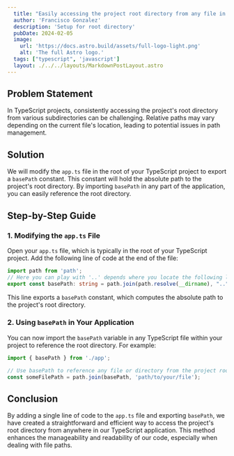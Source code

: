 ```yaml
---
  title: "Easily accessing the project root directory from any file in Typescript and Javascript"
  author: 'Francisco Gonzalez'
  description: 'Setup for root directory'
  pubDate: 2024-02-05
  image:
    url: 'https://docs.astro.build/assets/full-logo-light.png'
    alt: 'The full Astro logo.'
  tags: ["typescript", 'javascript']
  layout: ./../../layouts/MarkdownPostLayout.astro
---
```


<!-- # Easily accessing the project root directory from any file in Typescript and Javascript -->

## Problem Statement

In TypeScript projects, consistently accessing the project's root directory from various subdirectories can be challenging. Relative paths may vary depending on the current file's location, leading to potential issues in path management.

## Solution

We will modify the `app.ts` file in the root of your TypeScript project to export a `basePath` constant. This constant will hold the absolute path to the project's root directory. By importing `basePath` in any part of the application, you can easily reference the root directory.

## Step-by-Step Guide

### 1. Modifying the `app.ts` File

Open your `app.ts` file, which is typically in the root of your TypeScript project. Add the following line of code at the end of the file:

```typescript
import path from 'path';
// Here you can play with '..' depends where you locate the following line
export const basePath: string = path.join(path.resolve(__dirname), "..");
```

This line exports a `basePath` constant, which computes the absolute path to the project's root directory.

### 2. Using `basePath` in Your Application

You can now import the `basePath` variable in any TypeScript file within your project to reference the root directory. For example:

```typescript
import { basePath } from './app';

// Use basePath to reference any file or directory from the project root
const someFilePath = path.join(basePath, 'path/to/your/file');
```

## Conclusion

By adding a single line of code to the `app.ts` file and exporting `basePath`, we have created a straightforward and efficient way to access the project's root directory from anywhere in our TypeScript application. This method enhances the manageability and readability of our code, especially when dealing with file paths.
